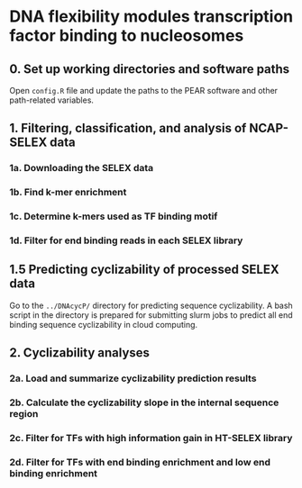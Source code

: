 # DNA flexibility modules transcription factor binding to nucleosomes

## 0. Set up working directories and software paths
Open `config.R` file and update the paths to the PEAR software and other path-related variables.

## 1. Filtering, classification, and analysis of NCAP-SELEX data

### 1a. Downloading the SELEX data

### 1b. Find k-mer enrichment

### 1c. Determine k-mers used as TF binding motif

### 1d. Filter for end binding reads in each SELEX library

## 1.5 Predicting cyclizability of processed SELEX data 

Go to the `../DNAcycP/` directory for predicting sequence cyclizability. A bash script in the directory is prepared for submitting slurm jobs to predict all end binding sequence cyclizability in cloud computing.

## 2. Cyclizability analyses

### 2a. Load and summarize cyclizability prediction results

### 2b. Calculate the cyclizability slope in the internal sequence region

### 2c. Filter for TFs with high information gain in HT-SELEX library

### 2d. Filter for TFs with end binding enrichment and low end binding enrichment

